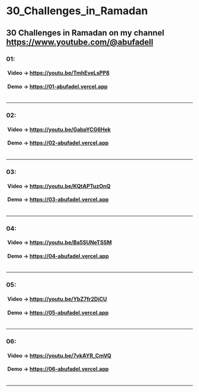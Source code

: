 # 30_Challenges_in_Ramadan
## 30 Challenges in Ramadan on my channel https://www.youtube.com/@abufadell 

### 01:<br>
#### &nbsp;Video -> https://youtu.be/TmhEveLsPP8<br>
#### &nbsp;Demo -> https://01-abufadel.vercel.app<br><br>
----------------------------------------------------
### 02:<br>
#### &nbsp;Video -> https://youtu.be/GabpYCG6Hek<br>
#### &nbsp;Demo -> https://02-abufadel.vercel.app<br><br>
----------------------------------------------------
### 03:<br>
#### &nbsp;Video -> https://youtu.be/KQtAPTuzOnQ<br>
#### &nbsp;Demo -> https://03-abufadel.vercel.app<br><br>
----------------------------------------------------
### 04:<br>
#### &nbsp;Video -> https://youtu.be/Ba5SUNeTSSM<br>
#### &nbsp;Demo -> https://04-abufadel.vercel.app<br><br>
----------------------------------------------------
### 05:<br>
#### &nbsp;Video -> https://youtu.be/YbZ7fr2DiCU<br>
#### &nbsp;Demo -> https://05-abufadel.vercel.app<br><br>
----------------------------------------------------
### 06:<br>
#### &nbsp;Video -> https://youtu.be/7vkAYR_CmVQ<br>
#### &nbsp;Demo -> https://06-abufadel.vercel.app<br><br>
----------------------------------------------------
